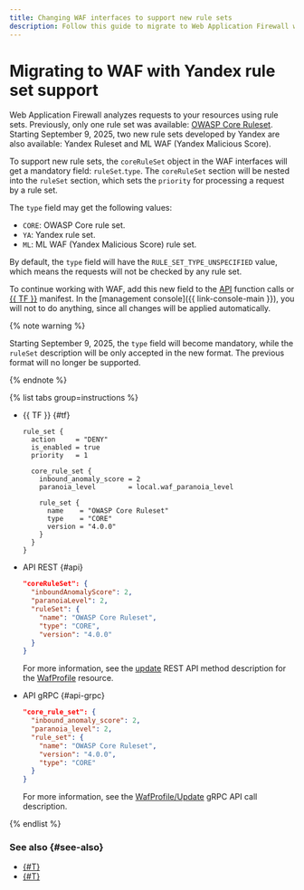 ```yaml
---
title: Changing WAF interfaces to support new rule sets
description: Follow this guide to migrate to Web Application Firewall with Yandex rule set support.
---
```


# Migrating to WAF with Yandex rule set support

Web Application Firewall analyzes requests to your resources using rule sets. Previously, only one rule set was available: [OWASP Core Ruleset](https://coreruleset.org). Starting September 9, 2025, two new rule sets developed by Yandex are also available: Yandex Ruleset and ML WAF (Yandex Malicious Score).

To support new rule sets, the `coreRuleSet` object in the WAF interfaces will get a mandatory field: `ruleSet`.`type`. The `coreRuleSet` section will be nested into the `ruleSet` section, which sets the `priority` for processing a request by a rule set.

The `type` field may get the following values:

* `CORE`: OWASP Core rule set.
* `YA`: Yandex rule set.
* `ML`: ML WAF (Yandex Malicious Score) rule set.

By default, the `type` field will have the `RULE_SET_TYPE_UNSPECIFIED` value, which means the requests will not be checked by any rule set.

To continue working with WAF, add this new field to the [API](../api-ref/authentication.md) function calls or [{{ TF }}](../tf-ref.md) manifest. In the [management console]({{ link-console-main }}), you will not to do anything, since all changes will be applied automatically.

{% note warning %}

Starting September 9, 2025, the `type` field will become mandatory, while the `ruleSet` description will be only accepted in the new format. The previous format will no longer be supported.

{% endnote %}

{% list tabs group=instructions %}

- {{ TF }} {#tf}

  ```hcl
  rule_set {
    action     = "DENY"
    is_enabled = true
    priority   = 1

    core_rule_set {
      inbound_anomaly_score = 2
      paranoia_level        = local.waf_paranoia_level

      rule_set {
        name    = "OWASP Core Ruleset"
        type    = "CORE"
        version = "4.0.0"
      }
    }
  }
  ```

- API REST {#api}

  ```json
  "coreRuleSet": {
    "inboundAnomalyScore": 2,
    "paranoiaLevel": 2,
    "ruleSet": {
      "name": "OWASP Core Ruleset",
      "type": "CORE",
      "version": "4.0.0"
    }
  }
  ```

  For more information, see the [update](../waf/api-ref/WafProfile/update.md) REST API method description for the [WafProfile](../waf/api-ref/WafProfile/) resource.

- API gRPC {#api-grpc}

  ```json
  "core_rule_set": {
    "inbound_anomaly_score": 2,
    "paranoia_level": 2,
    "rule_set": {
      "name": "OWASP Core Ruleset",
      "version": "4.0.0",
      "type": "CORE"
    }
  }
  ```

  For more information, see the [WafProfile/Update](../waf/api-ref/grpc/WafProfile/update.md) gRPC API call description.

{% endlist %}


### See also {#see-also}

* [{#T}](configure-set-rules.md)
* [{#T}](waf-profile-update.md)